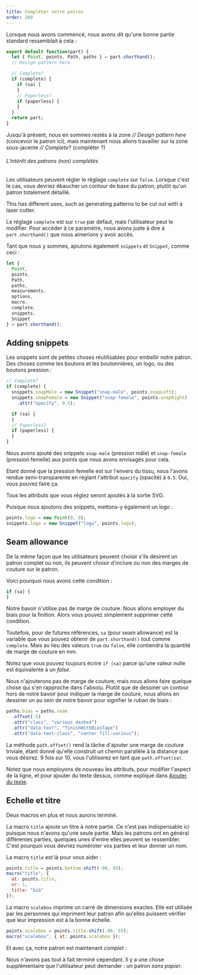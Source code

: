 ```yaml
---
title: Compléter votre patron
order: 260
---
```


Lorsque nous avons commencé, nous avons dit qu'une bonne partie standard ressemblait à cela :

```js
export default function(part) {
  let { Point, points, Path, paths } = part.shorthand();
  // Design pattern here

  // Complete?
  if (complete) {
    if (sa) {
    }
    // Paperless?
    if (paperless) {
    }
  }
  return part;
}
```

Jusqu'à présent, nous en sommes restés à la zone *// Design pattern here* (concevoir le patron ici), mais maintenant nous allons travailler sur la zone sous-jacente *// Complete?* (compléter ?)

<Note>

###### L'intérêt des patrons (non) complétés

Les utilisateurs peuvent régler le réglage `complete` sur `false`. Lorsque c'est le cas, vous devriez ébaucher un contour de base du patron, plutôt qu'un patron totalement détaillé.

This has different uses, such as generating patterns to be cut out with a laser cutter.

</Note>

Le réglage `complete` est sur `true` par défaut, mais l'utilisateur peut le modifier. Pour accéder à ce paramètre, nous avons juste à dire à `part.shorthand()` que nous aimerions y avoir accès.

Tant que nous y sommes, ajoutons également `snippets` et `Snippet`, comme ceci :

```js
let {
  Point,
  points,
  Path,
  paths,
  measurements,
  options,
  macro,
  complete,
  snippets,
  Snippet
} = part.shorthand();
```

## Adding snippets

Les snippets sont de petites choses réutilisables pour embellir notre patron. Des choses comme les boutons et les boutonnières, un logo, ou des boutons pression :

```js
// Complete?
if (complete) {
  snippets.snapMale = new Snippet("snap-male", points.snapLeft);
  snippets.snapFemale = new Snippet("snap-female", points.snapRight)
    .attr("opacity", 0.5);

  if (sa) {
  }
  // Paperless?
  if (paperless) {
  }
}
```

Nous avons ajouté des snippets `snap-male` (pression mâle) et `snap-female` (pression femelle) aux points que nous avons envisagés pour cela.

Etant donné que la pression femelle est sur l'envers du tissu, nous l'avons rendue semi-transparente en réglant l'attribut `opacity` (opacité) à `0.5`. Oui, vous pouvez faire ça.

<Tip>

Tous les attributs que vous réglez seront ajoutés à la sortie SVG.

</Tip>

Puisque nous ajoutons des snippets, mettons-y également un logo :

```js
points.logo = new Point(0, 0);
snippets.logo = new Snippet("logo", points.logo);
```

## Seam allowance

De la même façon que les utilisateurs peuvent choisir s'ils désirent un patron complet ou non, ils peuvent choisir d'inclure ou non des marges de couture sur le patron.

Voici pourquoi nous avons cette condition :

```js
if (sa) {
}
```

Notre bavoir n'utilise pas de marge de couture. Nous allons employer du biais pour la finition. Alors vous pouvez simplement supprimer cette condition.

Toutefois, pour de futures références, `sa` (pour seam allowance) est la variable que vous pouvez obtenir de `part.shorthand()` tout comme `complete`. Mais au lieu des valeurs `true` ou `false`, elle contiendra la quantité de marge de couture en mm.

Notez que vous pouvez toujours écrire `if (sa)` parce qu'une valeur nulle est équivalente à un *false*.

Nous n'ajouterons pas de marge de couture, mais nous allons faire quelque chose qui s'en rapproche dans l'absolu. Plutôt que de dessiner un contour hors de notre bavoir pour indiquer la marge de couture, nous allons en dessiner un au sein de notre bavoir pour signifier le ruban de biais :

```js
paths.bias = paths.seam
  .offset(-5)
  .attr("class", "various dashed")
  .attr("data-text", "finishWithBiasTape")
  .attr("data-text-class", "center fill-various");
```

La méthode `path.offset()` rend la tâche d'ajouter une marge de couture triviale, étant donné qu'elle construit un chemin parallèle à la distance que vous désirez. 9 fois sur 10, vous l'utiliserez en tant que `path.offset(sa)`.

Notez que nous employons de nouveau les attributs, pour modifier l'aspect de la ligne, et pour ajouter du texte dessus, comme expliqué dans [Ajouter du texte](fr/concepts/adding-text).

## Echelle et titre

Deux macros en plus et nous aurons terminé.

La macro `title` ajoute un titre à notre partie. Ce n'est pas indispensable ici puisque nous n'avons qu'une seule partie. Mais les patrons ont en général différentes parties, quelques unes d'entre elles peuvent se ressembler. C'est pourquoi vous devriez numéroter vos parties et leur donner un nom.

La macro `title` est là pour vous aider :

```js
points.title = points.bottom.shift(-90, 45);
macro("title", {
  at: points.title,
  nr: 1,
  title: "bib"
});
```

La macro `scalebox` imprime un carré de dimensions exactes. Elle est utilisée par les personnes qui impriment leur patron afin qu'elles puissent vérifier que leur impression est à la bonne échelle.

```js
points.scalebox = points.title.shift(-90, 55);
macro("scalebox", { at: points.scalebox });
```

Et avec ça, notre patron est maintenant *complet* :

<example pattern="tutorial" part="step11" caption="We used attributed to add color, dashes, text on a path and even opacity" />

Nous n'avons pas tout à fait terminé cependant. Il y a une chose supplémentaire que l'utilisateur peut demander : un patron *sans papier*.